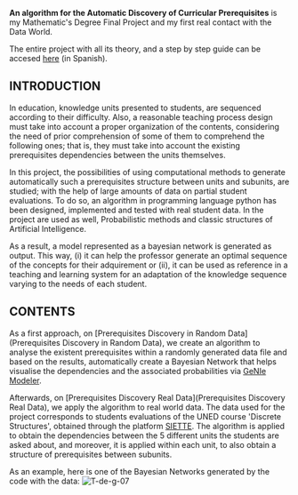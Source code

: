 
**An algorithm for the Automatic Discovery of Curricular Prerequisites** is my Mathematic's Degree Final Project and my first real contact with the Data World.

The entire project with all its theory, and a step by step guide can be accesed [here](FinalDegreeProject.pdf) (in Spanish).

## INTRODUCTION

In education, knowledge units presented to students, are sequenced according to their
difficulty. Also, a reasonable teaching process design must take into account a proper
organization of the contents, considering the need of prior comprehension of some of
them to comprehend the following ones; that is, they must take into account the existing
prerequisites dependencies between the units themselves.

In this project, the possibilities of using computational methods to generate
automatically such a prerequisites structure between units and subunits, are studied;
with the help of large amounts of data on partial student evaluations. To do so, an algorithm
in programming language python has been designed, implemented and tested
with real student data. In the project are used as well, Probabilistic methods and classic
structures of Artificial Intelligence.

As a result, a model represented as a bayesian network is generated as output. This
way, (i) it can help the professor generate an optimal sequence of the concepts for their
adquirement or (ii), it can be used as reference in a teaching and learning system for an
adaptation of the knowledge sequence varying to the needs of each student.

## CONTENTS

As a first approach, on [Prerequisites Discovery in Random Data](Prerequisites Discovery in Random Data), we create an algorithm to analyse the existent prerequisites within a randomly generated data file and based on the results, automatically create a Bayesian Network that helps visualise the dependencies and the associated probabilities via [GeNIe Modeler](https://www.bayesfusion.com/genie/).

Afterwards, on [Prerequisites Discovery Real Data](Prerequisites Discovery Real Data), we apply the algorithm to real world data. The data used for the project corresponds to students evaluations of the 
UNED course 'Discrete Structures', obtained through the platform [SIETTE](https://www.siette.org). The algorithm is applied to obtain the dependencies between the 5 different units the students are asked about, and moreover, it is applied within each unit, to also obtain a structure of prerequisites between subunits.

As an example, here is one of the Bayesian Networks generated by the code with the data:
![T-de-g-07](https://github.com/sararuizruiz/Automatic-Prerequisite-Discovery/assets/75987848/bdc27ea0-5ca1-4d6d-9ca1-3d52d5170bee)




